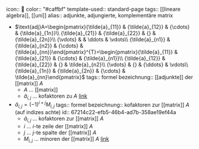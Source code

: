 icon:: 🔲
color:: "#caffbf"
template-used:: standard-page
tags:: [[lineare algebra]], [[uni]] 
alias:: adjunkte, adjungierte, komplementäre matrix

- $\text{adj}A=\begin{pmatrix}{\tilde{a}_{11}} & {\tilde{a}_{12}} & {\cdots} & {\tilde{a}_{1n}}\\ {\tilde{a}_{21}} & {\tilde{a}_{22}} & {} & {\tilde{a}_{2n}}\\ {\vdots} &  & \ddots & \vdots\\ {\tilde{a}_{n1}} & {\tilde{a}_{n2}} & {\cdots} & {\tilde{a}_{nn}}\end{pmatrix}^{T}=\begin{pmatrix}{\tilde{a}_{11}} & {\tilde{a}_{21}} & {\cdots} & {\tilde{a}_{n1}}\\ {\tilde{a}_{12}} & {\tilde{a}_{22}} & {} & \tilde{a}_{n2}\\ {\vdots} & {} & {\ddots} & \vdots\\ {\tilde{a}_{1n}} & {\tilde{a}_{2n}} & {\cdots} & \tilde{a}_{nn}\end{pmatrix}$
  tags:: formel
  bezeichnung:: [[adjunkte]] der [[matrix]] $A$
	- $A$ ... [[matrix]]
	- $\tilde{a}_{i,j}$ ... kofaktoren zu $A$ [link](((67214c22-efb5-46b4-ad7b-358ae19ef44a)))
- $\tilde{a}_{i,j}=\left(-1\right)^{i+j}M_{i,j}$
  tags:: formel
  bezeichnung:: kofaktoren zur [[matrix]] $A$ (auf indizes achte)
  id:: 67214c22-efb5-46b4-ad7b-358ae19ef44a
	- $\tilde{a}_{i,j}$ ... kofaktoren zur [[matrix]] $A$
	- $i$ ... $i$-te zeile der [[matrix]] $A$
	- $j$ ... $j$-te spalte der [[matrix]] $A$
	- $M_{i,j}$ ... minoren der [[matrix]] $A$ [link](((67214d42-a47c-4a89-b298-2d1675c2f281)))